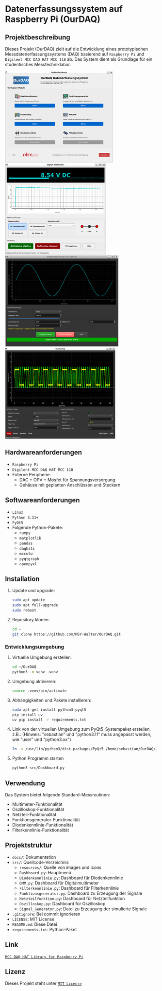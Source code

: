 # Datenerfassungssystem auf Raspberry Pi (OurDAQ)

## Projektbeschreibung

Dieses Projekt (OurDAQ) zielt auf die Entwicklung eines prototypischen Messdatenerfassungssystems (DAQ) basierend auf `Raspberry Pi` und `Digilent MCC DAQ HAT MCC 118` ab. Das System dient als Grundlage für ein studentisches Messtechniklabor.

<img src="images/Dashboard.png" alt="OurDAQ Dashboard" height="300">
<img src="images/DMM.png" alt="Digitales Multimeter" height="300">
<img src="images/Funktionsgenerator.png" alt="Funktionsgenerator" height="300">
<img src="images/Osziloskop.png" alt="Osziloskop" height="300">

## Hardwareanforderungen

- `Raspberry Pi`
- `Digilent MCC DAQ HAT MCC 118`
- Externe Peripherie:
  - DAC + OPV + Mosfet für Spannungsversorgung
  - Gehäuse mit geplanten Anschlüssen und Steckern

## Softwareanforderungen

- `Linux`
- `Python 3.11+`
- `PyQt5`
- Folgende Python-Pakete:
  - `numpy`
  - `matplotlib`
  - `pandas`
  - `daqhats`
  - `mcculw`
  - `pyqtgraph`
  - `openpyxl`

## Installation

1. Update und upgrade:

   ```bash
   sudo apt update
   sudo apt full-upgrade
   sudo reboot 
   ```

2. Repository klonen:

   ```bash
   cd ~
   git clone https://github.com/MSY-Walter/OurDAQ.git
   ```

### Entwicklungsumgebung

1. Virtuelle Umgebung erstellen:

   ```bash
   cd ~/OurDAQ
   python3 -m venv .venv
   ```

2. Umgebung aktivieren:

   ```bash
   source .venv/bin/activate
   ```

3. Abhängigkeiten und Pakete installieren:

   ```bash
   sudo apt-get install python3-pyqt5
   pip install uv
   uv pip install -r requirements.txt
   ```

4. Link von der virtuellen Umgebung zum PyQt5-Systempaket erstellen, z.B.: (Hinweis: "sebastian" und "python3.11" muss angepasst werden, wie "user" und "python3.xx")

   ```bash
   ln -s /usr/lib/python3/dist-packages/PyQt5 /home/sebastian/OurDAQ/.venv/lib/python3.11/site-packages/
   ```

5. Python Programm starten

   ```bash
   python3 src/Dashboard.py
   ```

## Verwendung

Das System bietet folgende Standard-Messroutinen:

- Multimeter-Funktionalität
- Oszilloskop-Funktionalität
- Netzteil-Funktionalität
- Funktionsgenerator-Funktionalität
- Diodenkennlinie-Funktionalität
- Filterkennlinie-Funktionalität

## Projektstruktur

- `docs/`: Dokumentation
- `src/`: Quellcode-Verzeichnis
  - `resources/`: Quelle von images und icons
  - `Dashboard.py`: Hauptmenü
  - `Diodenkennlinie.py`: Dashboard für Diodenkennlinie
  - `DMM.py`: Dashboard für Digitalmultimeter
  - `Filterkennlinie.py`: Dashboard für Filterkennlinie
  - `Funktionsgenerator.py`: Dashboard zu Erzeugung der Signale
  - `Netzteilfunktion.py`: Dashboard für Netzteilfunktion
  - `Oszilloskop.py`: Dashboard für Oszilloskop
  - `Signal_Generator.py`: Datei zu Erzeugung der simulierte Signale
- `.gitignore`: Bei commit ignorieren
- `LICENSE`: MIT License
- `README.md`: Diese Datei
- `requirements.txt`: Python-Paket

## Link

[`MCC DAQ HAT Library for Raspberry Pi`](https://github.com/mccdaq/daqhats)

## Lizenz

Dieses Projekt steht unter [`MIT License`](LICENSE)
